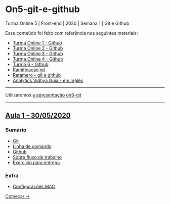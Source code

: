 # On5-git-e-github

Turma Online 5 | Front-end | 2020 | Semana 1 | Git e Github


Esse conteúdo foi feito com referência nos seguintes materiais:
 - [Turma Online 1 - Github](https://github.com/reprograma/CursoOnline-Aula3-Git-and-Github)
 - [Turma Online 2 - Github](https://github.com/reprograma/On2-git-e-github)
 - [Turma Online 3 - Github](https://github.com/reprograma/On3-git-e-github)
 - [Turma Online 4 - Github](https://github.com/reprograma/On4-git-e-github)
 - [Turma 6 - Github](https://github.com/reprograma/github)
 - [Ramificação git](https://git-scm.com/book/pt-br/v1/Ramifica%C3%A7%C3%A3o-Branching-no-Git-O-que-%C3%A9-um-Branch)
 - [Ratamero - git e github](http://www.ratamero.com/blog/git-e-github-parte-1-o-que-sao-e-como-usar/)
 - [Analytics Vidhya Guia - em Inglês](https://www.analyticsvidhya.com/blog/2020/05/git-github-essential-guide-beginners/)


---
Utilizaremos <a href="https://docs.google.com/presentation/d/1pCZ3V23cnopWDDDdj4fYzcBLOjBa60CXMJuGvPKg83o/edit?usp=sharing" target="_blank">a apresentação on3-git</a>

---

## [Aula 1 - 30/05/2020](#aula-1)
### Sumário
* [Git](conteudo/sobre-git.md)
* [Linha de comando](conteudo/sobre-linha-de-comando.md)
* [Github](conteudo/sobre-github.md)
* [Sobre fluxo de trabalho](conteudo/sobre-fluxo-de-trabalho.md)
* [Exercício para entrega](conteudo/exercicios/7-exercicio-projeto-casa/README.md)

### Extra
* [Configurações MAC](conteudo/configuracoes-mac.md)


[Começar ->](conteudo/sobre-git.md)
